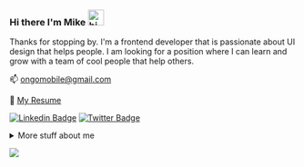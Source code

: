 ### Hi there I'm Mike <img src="https://user-images.githubusercontent.com/1303154/88677602-1635ba80-d120-11ea-84d8-d263ba5fc3c0.gif" width="28px" alt="hi">

Thanks for stopping by. I'm a frontend developer that is passionate about UI design that helps people. I am looking for a position where I can learn and grow with a team of cool people that help others.

📫 ongomobile@gmail.com

:paperclip: [My Resume](https://github.com/Ongomobile/resume/blob/main/mike_haslam_resume.pdf)

[![Linkedin Badge](https://img.shields.io/badge/-Mike.Haslam-0e76a8?style=flat&labelColor=0e76a8&logo=linkedin&logoColor=white)](https://www.linkedin.com/in/your-shopify-guy/) [![Twitter Badge](https://img.shields.io/badge/-@yourshopifyguy-0e76a8?style=flat&labelColor=1ca0f1&logo=twitter&logoColor=white&link=https://twitter.com/yourshopifyguy)](https://twitter.com/yourshopifyguy)

<details>
 <summary>
  More stuff about me
 </summary>

• Being self taught, I know how to solve my own problems, and when to ask for help. I also know how to listen and take feedback. I try my best to ask better questions as I refine my search queries.

• I love to design and code and learning new skills in this area is my favorite thing to do. I can be stubborn when I want to figure things out so I don’t give up easily. Pixel perfection is my obsession.

• Helping people is important to me, so finding the root causes of problems is very important to me. Before starting any designs, I need to understand the challenges and goals to be better able to design a plan with empathy.

 </details>
 
 


![](https://komarev.com/ghpvc/?username=ongomobile)

<!--
**Ongomobile/Ongomobile** is a ✨ _special_ ✨ repository because its `README.md` (this file) appears on your GitHub profile.

Here are some ideas to get you started:

- 🔭 I’m currently working on ...
- 🌱 I’m currently learning ...
- 👯 I’m looking to collaborate on ...
- 🤔 I’m looking for help with ...
- 💬 Ask me about ...
- 📫 How to reach me: ...
- 😄 Pronouns: ...
- ⚡ Fun fact: ...
-->
